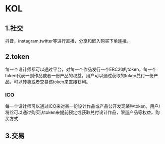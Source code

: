# KOL
## 1.社交
  抖音，instagram,twitter等进行直播，分享和嵌入购买下单连接。
## 2.token
每一个设计师都可以通过平台，对每一个作品发行一个ERC20的token，每一个token代表一副作品或者一份产品的权益。用户可以通过获取的token兑付一份产品，可以转卖或者交易该token来直接获利。
### ICO
每一个设计师可以通过ICO来对某一份设计作品或产品公开发现某种token，用户/粉丝可以通过购买该token来提前预定或获取兑付设计作品，限量产品等权益。购买方式
## 3.交易

